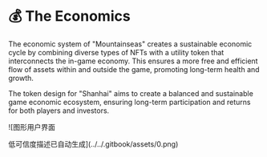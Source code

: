 # 💰 The Economics

The economic system of "Mountainseas" creates a sustainable economic cycle by combining diverse types of NFTs with a utility token that interconnects the in-game economy. This ensures a more free and efficient flow of assets within and outside the game, promoting long-term health and growth.

The token design for "Shanhai" aims to create a balanced and sustainable game economic ecosystem, ensuring long-term participation and returns for both players and investors.



![图形用户界面

低可信度描述已自动生成](../../.gitbook/assets/0.png)





